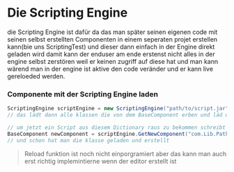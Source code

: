 # Die Scripting Engine
die Scripting Engine ist dafür da das man später seinen eigenen code mit seinen selbst erstellten Componenten in einem seperaten projet erstellen kann(bie uns ScriptingTest) und dieser dann einfach in der Engine direkt geladen wird damit kann der enduser am ende erstenst nicht alles in der engine selbst zerstören weil er keinen zugriff auf diese hat und man kann wärend man in der engine ist aktive den code veränder und er kann live gereloeded werden.

### Componente mit der Scripting Engine laden
```java
ScriptingEngine scriptEngine = new ScriptingEngine("path/to/script.jar");
// das lädt dann alle klassen die von dem BaseComponent erben und läd die in ein Dictionary

// um jetzt ein Script aus diesem Dictionary raus zu bekommen schreibt mann einfach
BaseComponent newComponent = scriptEngine.GetNewComponent("com.Lib.Path.To.Class");
// und schon hat man die klasse geladen und erstellt
```
> Reload funktion ist noch nicht einporgramiert aber das kann man auch erst richtig implemintierne wenn der editor erstellt ist